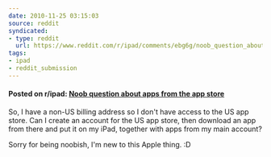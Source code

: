 ```yaml
---
date: 2010-11-25 03:15:03
source: reddit
syndicated:
- type: reddit
  url: https://www.reddit.com/r/ipad/comments/ebg6g/noob_question_about_apps_from_the_app_store/
tags:
- ipad
- reddit_submission
---
```


#### Posted on r/ipad: [Noob question about apps from the app store](https://reddit.com/r/ipad/comments/ebg6g/noob_question_about_apps_from_the_app_store/)

So, I have a non-US billing address so I don't have access to the US app store. Can I create an account for the US app store, then download an app from there and put it on my iPad, together with apps from my main account? 

Sorry for being noobish, I'm new to this Apple thing. :D